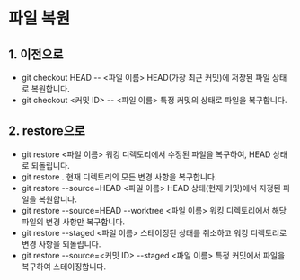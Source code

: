 # 파일 복원
## 1. 이전으로
 - git checkout HEAD -- <파일 이름>
   HEAD(가장 최근 커밋)에 저장된 파일 상태로 복원합니다.
 - git checkout <커밋 ID> -- <파일 이름>
   특정 커밋의 상태로 파일을 복구합니다.
## 2. restore으로 
- git restore <파일 이름>
  워킹 디렉토리에서 수정된 파일을 복구하여, HEAD 상태로 되돌립니다.
- git restore .
  현재 디렉토리의 모든 변경 사항을 복구합니다.
- git restore --source=HEAD <파일 이름>
  HEAD 상태(현재 커밋)에서 지정된 파일을 복원합니다.
- git restore --source=HEAD --worktree <파일 이름>
  워킹 디렉토리에서 해당 파일의 변경 사항만 복구합니다.
- git restore --staged <파일 이름>
  스테이징된 상태를 취소하고 워킹 디렉토리로 변경 사항을 되돌립니다.
- git restore --source=<커밋 ID> --staged <파일 이름>
  특정 커밋에서 파일을 복구하여 스테이징합니다.











   
